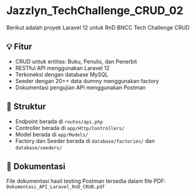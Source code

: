 # Jazzlyn_TechChallenge_CRUD_02

Berikut adalah proyek Laravel 12 untuk RnD BNCC Tech Challenge CRUD

## 💡 Fitur
- CRUD untuk entitas: Buku, Penulis, dan Penerbit
- RESTful API menggunakan Laravel 12
- Terkoneksi dengan database MySQL
- Seeder dengan 20++ data dummy menggunakan factory
- Dokumentasi pengujian API menggunakan Postman

## 📂 Struktur
- Endpoint berada di `routes/api.php`
- Controller berada di `app/Http/Controllers/`
- Model berada di `app/Models/`
- Factory dan Seeder berada di `database/factories/` dan `database/seeders/`

## 📄 Dokumentasi
File dokumentasi hasil testing Postman tersedia dalam file PDF:  
`Dokumentasi_API_Laravel_RnD_CRUD.pdf`